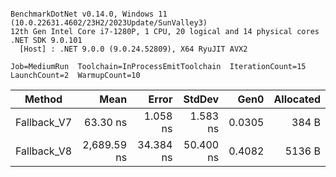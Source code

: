```

BenchmarkDotNet v0.14.0, Windows 11 (10.0.22631.4602/23H2/2023Update/SunValley3)
12th Gen Intel Core i7-1280P, 1 CPU, 20 logical and 14 physical cores
.NET SDK 9.0.101
  [Host] : .NET 9.0.0 (9.0.24.52809), X64 RyuJIT AVX2

Job=MediumRun  Toolchain=InProcessEmitToolchain  IterationCount=15  
LaunchCount=2  WarmupCount=10  

```
| Method      | Mean        | Error     | StdDev    | Gen0   | Allocated |
|------------ |------------:|----------:|----------:|-------:|----------:|
| Fallback_V7 |    63.30 ns |  1.058 ns |  1.583 ns | 0.0305 |     384 B |
| Fallback_V8 | 2,689.59 ns | 34.384 ns | 50.400 ns | 0.4082 |    5136 B |
